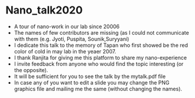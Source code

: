 # Nano_talk2020
- A tour of nano-work in our lab since 20006 
- The names of few contributors are missing (as I could not communicate with them (e.g. Jyoti, Puspita, Sounik,Suryyani)
- I dedicate this talk to the memory of Tapan who first showed be the red color of cold in may lab in the yeaer 2007.
- I thank Ranjita  for giving me this platform to share my nano-experience
- I invite feedback from anyone who would find the topic interesting (or the opposite). 
- It will be sufficient for you to see the talk by the mytalk.pdf file 
-  In case any of you want to edit a slide you may change the PNG graphics file and mailing me the same (without changing the names). 

